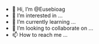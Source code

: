 - 👋 Hi, I’m @Eusebioag
- 👀 I’m interested in ...
- 🌱 I’m currently learning ...
- 💞️ I’m looking to collaborate on ...
- 📫 How to reach me ...

<!---
Eusebioag/Eusebioag is a ✨ special ✨ repository because its `README.md` (this file) appears on your GitHub profile.
You can click the Preview link to take a look at your changes.
--->
